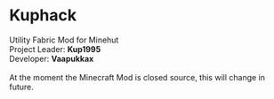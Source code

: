 <h1>Kuphack</h2>

<span>Utility Fabric Mod for Minehut</span><br>
<span>Project Leader: **Kup1995**</span><br>
<span>Developer: **Vaapukkax**</span><br><br>
<span>At the moment the Minecraft Mod is closed source, this will change in future.</span>
